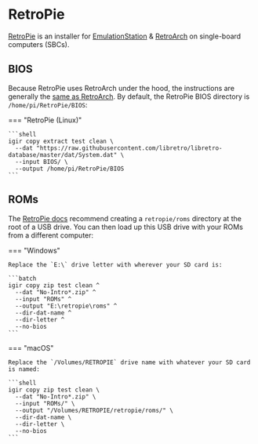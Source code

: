 # RetroPie

[RetroPie](https://retropie.org.uk/) is an installer for [EmulationStation](https://emulationstation.org/) & [RetroArch](https://www.retroarch.com/) on single-board computers (SBCs).

## BIOS

Because RetroPie uses RetroArch under the hood, the instructions are generally the [same as RetroArch](retroarch.md). By default, the RetroPie BIOS directory is `/home/pi/RetroPie/BIOS`:

=== "RetroPie (Linux)"

    ```shell
    igir copy extract test clean \
      --dat "https://raw.githubusercontent.com/libretro/libretro-database/master/dat/System.dat" \
      --input BIOS/ \
      --output /home/pi/RetroPie/BIOS
    ```

## ROMs

The [RetroPie docs](https://retropie.org.uk/docs/Transferring-Roms/) recommend creating a `retropie/roms` directory at the root of a USB drive. You can then load up this USB drive with your ROMs from a different computer:

=== "Windows"

    Replace the `E:\` drive letter with wherever your SD card is:

    ```batch
    igir copy zip test clean ^
      --dat "No-Intro*.zip" ^
      --input "ROMs" ^
      --output "E:\retropie\roms" ^
      --dir-dat-name ^
      --dir-letter ^
      --no-bios
    ```

=== "macOS"

    Replace the `/Volumes/RETROPIE` drive name with whatever your SD card is named:

    ```shell
    igir copy zip test clean \
      --dat "No-Intro*.zip" \
      --input "ROMs/" \
      --output "/Volumes/RETROPIE/retropie/roms/" \
      --dir-dat-name \
      --dir-letter \
      --no-bios
    ```
